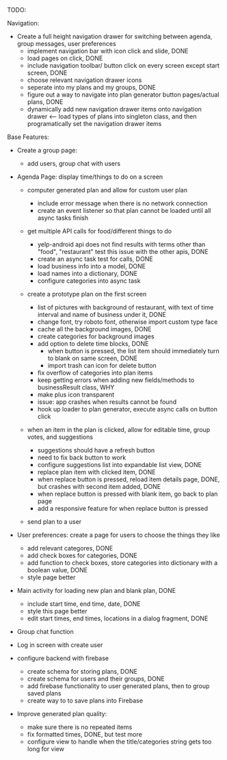 TODO:

Navigation:
- Create a full height navigation drawer for switching between agenda, group messages, user preferences
    - implement navigation bar with icon click and slide, DONE
    - load pages on click, DONE
    - include navigation toolbar/ button click on every screen except start screen, DONE
    - choose relevant navigation drawer icons
    - seperate into my plans and my groups, DONE 
    - figure out a way to navigate into plan generator button pages/actual plans, DONE
    - dynamically add new navigation drawer items onto navigation drawer <-- load types of plans into 
        singleton class, and then programatically set the navigation drawer items 

Base Features:

- Create a group page:
    - add users, group chat with users

- Agenda Page: display time/things to do on a screen

    - computer generated plan and allow for custom user plan
        - include error message when there is no network connection
        - create an event listener so that plan cannot be loaded until all async tasks finish

    - get multiple API calls for food/different things to do
        - yelp-android api does not find results with terms other than "food", "restaurant"
            test this issue with the other apis, DONE
        - create an async task test for calls, DONE
        - load business info into a model, DONE
        - load names into a dictionary, DONE
        - configure categories into async task
        

    - create a prototype plan on the first screen
        - list of pictures with background of restaurant, with text of time interval
            and name of business under it, DONE
        - change font, try roboto font, otherwise import custom type face
        - cache all the background images, DONE
        - create categories for background images
        - add option to delete time blocks, DONE
            - when button is pressed, the list item should immediately turn to blank on same screen, DONE
            - import trash can icon for delete button
        - fix overflow of categories into plan items
        - keep getting errors when adding new fields/methods to businessResult class, WHY
        - make plus icon transparent 
        - issue: app crashes when results cannot be found
        - hook up loader to plan generator, execute async calls on button click
       


    - when an item in the plan is clicked, allow for editable time, group votes, and suggestions
        - suggestions should have a refresh button
        - need to fix back button to work
        - configure suggestions list into expandable list view, DONE
        - replace plan item with clicked item, DONE
        - when replace button is pressed, reload item details page, DONE, but crashes with second item added, DONE 
        - when replace button is pressed with blank item, go back to plan page
        - add a responsive feature for when replace button is pressed
        
     
    - send plan to a user

- User preferences: create a page for users to choose the things they like
    - add relevant categores, DONE
    - add check boxes for categories, DONE
    - add function to check boxes, store categories into dictionary with a boolean value, DONE
    - style page better
    
- Main activity for loading new plan and blank plan, DONE
    - include start time, end time, date, DONE
    - style this page better
    - edit start times, end times, locations in a dialog fragment, DONE 


- Group chat function
- Log in screen with create user 
- configure backend with firebase
    - create schema for storing plans, DONE
    - create schema for users and their groups, DONE 
    - add firebase functionality to user generated plans, then to group saved plans
    - create way to to save plans into Firebase

- Improve generated plan quality:
    - make sure there is no repeated items
    - fix formatted times, DONE, but test more
    - configure view to handle when the title/categories string gets too long for view 


